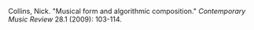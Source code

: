 Collins, Nick. "Musical form and algorithmic composition." *Contemporary Music Review* 28.1 (2009): 103-114.